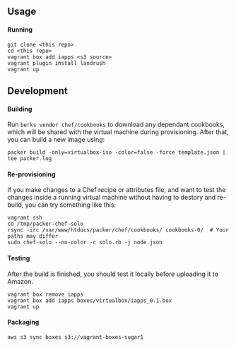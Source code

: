 ## Usage

#### Running
```
git clone <this repo>
cd <this repo>
vagrant box add iapps <s3 source>
vagrant plugin install landrush
vagrant up
```

## Development

#### Building

Run `berks vendor chef/cookbooks` to download any dependant cookbooks, which will be shared with the virtual machine
during provisioning.  After that, you can build a new image using:
```
packer build -only=virtualbox-iso -color=false -force template.json | tee packer.log
```

#### Re-provisioning

If you make changes to a Chef recipe or attributes file, and want to test the changes inside a running virtual machine without
having to destory and re-build, you can try something like this:
```
vagrant ssh
cd /tmp/packer-chef-solo
rsync -irc /var/www/htdocs/packer/chef/cookbooks/ cookbooks-0/  # Your paths may differ
sudo chef-solo --no-color -c solo.rb -j node.json
```

#### Testing
After the build is finished, you should test it locally before uploading it to Amazon.
```
vagrant box remove iapps
vagrant box add iapps boxes/virtualbox/iapps_0.1.box
vagrant up
```

#### Packaging
```
aws s3 sync boxes s3://vagrant-boxes-sugar1
```
